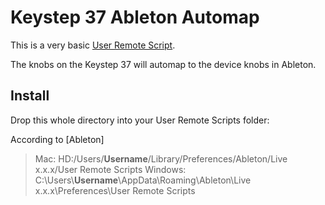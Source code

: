 # Keystep 37 Ableton Automap

This is a very basic [User Remote Script](https://help.ableton.com/hc/en-us/articles/206240184-Creating-your-own-Control-Surface-script). 

The knobs on the Keystep 37 will automap to the device knobs in Ableton.

## Install

Drop this whole directory into your User Remote Scripts folder:

According to [Ableton]

> Mac: HD:/Users/**Username**/Library/Preferences/Ableton/Live x.x.x/User Remote Scripts
> Windows: C:\Users\\**Username**\AppData\Roaming\Ableton\Live x.x.x\Preferences\User Remote Scripts

